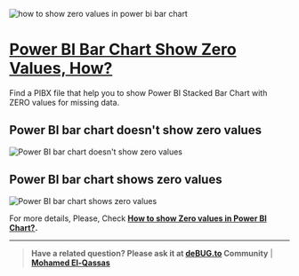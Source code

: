 ![how to show zero values in power bi bar chart](https://user-images.githubusercontent.com/49816567/157813424-db368673-ec27-42e0-ab76-3b5c99c35e4a.png)


# [Power BI Bar Chart Show Zero Values, How?](https://devoworx.net/how-to-show-zero-values-in-power-bi-chart/)

Find a PIBX file that help you to show Power BI Stacked Bar Chart with ZERO values for missing data.

## Power BI bar chart doesn't show zero values
![Power BI bar chart doesn't show zero values](https://devoworx.net/wp-content/uploads/2022/03/Power-BI-bar-chart-dont-show-zero-values.png)

## Power BI bar chart shows zero values
![Power BI bar chart shows zero values](https://devoworx.net/wp-content/uploads/2022/03/show-Zero-values-in-Power-BI-Chart.png)

  
For more details, Please, Check **[How to show Zero values in Power BI Chart?](https://devoworx.net/how-to-show-zero-values-in-power-bi-chart/).**


--------------
> **Have a related question? Please ask it at [deBUG.to](https://deBUG.to) Community** | **[Mohamed El-Qassas](https://devoworx.com)**
